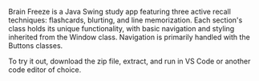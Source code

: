 Brain Freeze is a Java Swing study app featuring three active recall techniques: flashcards, blurting, and line memorization.
Each section's class holds its unique functionality, with basic navigation and styling inherited from the Window class.
Navigation is primarily handled with the Buttons classes.

To try it out, download the zip file, extract, and run in VS Code or another code editor of choice.
